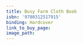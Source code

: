 ```yaml
---
title: Busy Farm Cloth Book
isbn: '9780312517915'
binding: Hardcover
link_to_buy_page:
image_path:
---
```



